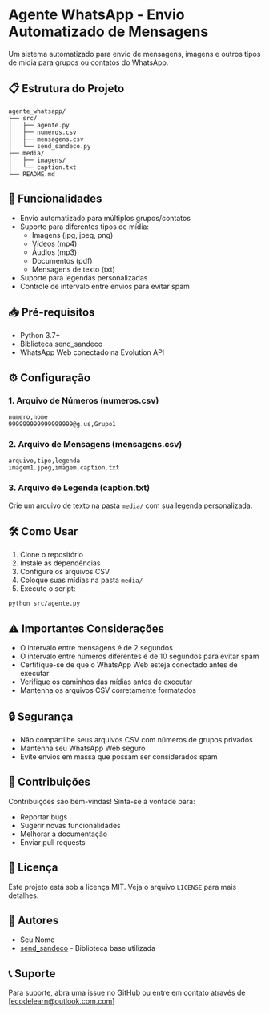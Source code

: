 # Agente WhatsApp - Envio Automatizado de Mensagens

Um sistema automatizado para envio de mensagens, imagens e outros tipos de mídia para grupos ou contatos do WhatsApp.

## 📋 Estrutura do Projeto

```
agente_whatsapp/
├── src/
│   ├── agente.py
│   ├── numeros.csv
│   ├── mensagens.csv
│   └── send_sandeco.py
├── media/
│   ├── imagens/
│   └── caption.txt
└── README.md
```

## 🚀 Funcionalidades

- Envio automatizado para múltiplos grupos/contatos
- Suporte para diferentes tipos de mídia:
  - Imagens (jpg, jpeg, png)
  - Vídeos (mp4)
  - Áudios (mp3)
  - Documentos (pdf)
  - Mensagens de texto (txt)
- Suporte para legendas personalizadas
- Controle de intervalo entre envios para evitar spam

## 📥 Pré-requisitos

- Python 3.7+
- Biblioteca send_sandeco
- WhatsApp Web conectado na Evolution API

## ⚙️ Configuração

### 1. Arquivo de Números (numeros.csv)
```csv
numero,nome
999999999999999999@g.us,Grupo1
```

### 2. Arquivo de Mensagens (mensagens.csv)
```csv
arquivo,tipo,legenda
imagem1.jpeg,imagem,caption.txt
```

### 3. Arquivo de Legenda (caption.txt)
Crie um arquivo de texto na pasta `media/` com sua legenda personalizada.

## 🛠️ Como Usar

1. Clone o repositório
2. Instale as dependências
3. Configure os arquivos CSV
4. Coloque suas mídias na pasta `media/`
5. Execute o script:

```bash
python src/agente.py
```

## ⚠️ Importantes Considerações

- O intervalo entre mensagens é de 2 segundos
- O intervalo entre números diferentes é de 10 segundos para evitar spam
- Certifique-se de que o WhatsApp Web esteja conectado antes de executar
- Verifique os caminhos das mídias antes de executar
- Mantenha os arquivos CSV corretamente formatados

## 🔒 Segurança

- Não compartilhe seus arquivos CSV com números de grupos privados
- Mantenha seu WhatsApp Web seguro
- Evite envios em massa que possam ser considerados spam

## 🤝 Contribuições

Contribuições são bem-vindas! Sinta-se à vontade para:
- Reportar bugs
- Sugerir novas funcionalidades
- Melhorar a documentação
- Enviar pull requests

## 📄 Licença

Este projeto está sob a licença MIT. Veja o arquivo `LICENSE` para mais detalhes.

## 👥 Autores

- Seu Nome
- [send_sandeco](https://github.com/ecodelearn) - Biblioteca base utilizada

## 📞 Suporte

Para suporte, abra uma issue no GitHub ou entre em contato através de [ecodelearn@outlook.com.com]
